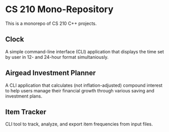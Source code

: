# CS 210 Mono-Repository
This is a monorepo of CS 210 C++ projects.

## Clock
A simple command-line interface (CLI) application that displays the time set by user in 12- and 24-hour format simultaniously.

## Airgead Investment Planner
A CLI application that calculates (not inflation-adjusted) compound interest to help users manage their financial growth through various saving and investment plans.

## Item Tracker
CLI tool to track, analyze, and export item frequencies from input files.
